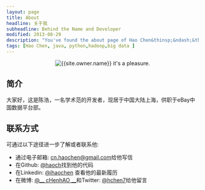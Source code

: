 ```yaml
---
layout: page
title: About
headline: 关于我
subheadline: Behind the Name and Developer
modified: 2013-08-29
description: "You've found the about page of Hao Chen&thinsp;&ndash;&thinsp;just another boring, tattooed, time traveling, software developer from Shanghai, China."
tags: [Hao Chen, java, python,hadoop,big data ]
---
```


<link rel="stylesheet" href="{{ site.url }}/_assets/css/form.css">
<script src="{{ site.url }}/_assets/js/vendor/wufoo.js %}"></script>

<center>
    <img src="/images/{{site.owner.avatar}}" alt="{{site.owner.name}} it's a pleasure."  border="0" itemprop="image" class="image-rounded">
</center>

简介
----
大家好，这是陈浩，一名学术范的开发者，现居于中国大陆上海，供职于eBay中国数据平台部。

联系方式
--------
可通过以下途径进一步了解或者联系他:

- 通过电子邮箱: [cn.haochen@gmail.com](mailto:cn.haochen@gmail.com)给他写信
- 在Github: [@haoch](https://github.com/haoch)找到他的代码
- 在Linkedin: [@ihaochen](http://linkedin.com/in/ihaochen) 查看他的最新履历
- 在微博: [@__ cHenhAO __](http://weibo.com/haochencn)和Twitter: [@hchen7](http://twitter.com/hchen7)给他留言
